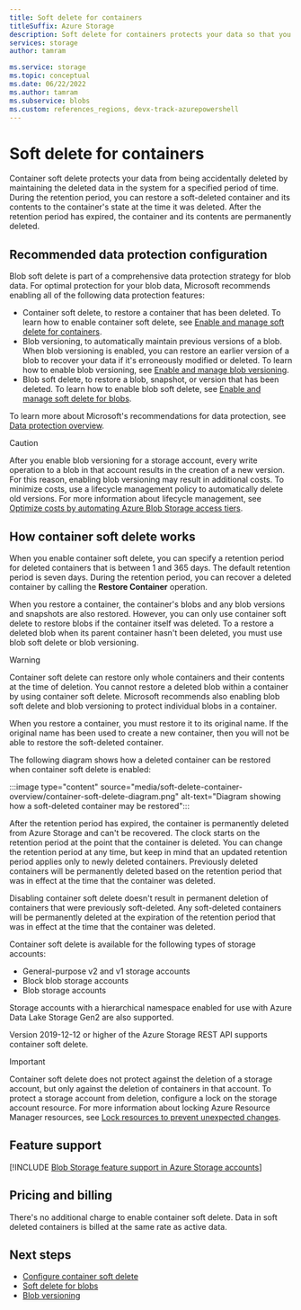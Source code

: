 ```yaml
---
title: Soft delete for containers
titleSuffix: Azure Storage
description: Soft delete for containers protects your data so that you can more easily recover your data when it's erroneously modified or deleted by an application or by another storage account user.
services: storage
author: tamram

ms.service: storage
ms.topic: conceptual
ms.date: 06/22/2022
ms.author: tamram
ms.subservice: blobs
ms.custom: references_regions, devx-track-azurepowershell
---
```


# Soft delete for containers

Container soft delete protects your data from being accidentally deleted by maintaining the deleted data in the system for a specified period of time. During the retention period, you can restore a soft-deleted container and its contents to the container's state at the time it was deleted. After the retention period has expired, the container and its contents are permanently deleted.

## Recommended data protection configuration

Blob soft delete is part of a comprehensive data protection strategy for blob data. For optimal protection for your blob data, Microsoft recommends enabling all of the following data protection features:

- Container soft delete, to restore a container that has been deleted. To learn how to enable container soft delete, see [Enable and manage soft delete for containers](soft-delete-container-enable.md).
- Blob versioning, to automatically maintain previous versions of a blob. When blob versioning is enabled, you can restore an earlier version of a blob to recover your data if it's erroneously modified or deleted. To learn how to enable blob versioning, see [Enable and manage blob versioning](versioning-enable.md).
- Blob soft delete, to restore a blob, snapshot, or version that has been deleted. To learn how to enable blob soft delete, see [Enable and manage soft delete for blobs](soft-delete-blob-enable.md).

To learn more about Microsoft's recommendations for data protection, see [Data protection overview](data-protection-overview.md).

> [!CAUTION]
> After you enable blob versioning for a storage account, every write operation to a blob in that account results in the creation of a new version. For this reason, enabling blob versioning may result in additional costs. To minimize costs, use a lifecycle management policy to automatically delete old versions. For more information about lifecycle management, see [Optimize costs by automating Azure Blob Storage access tiers](./lifecycle-management-overview.md).

## How container soft delete works

When you enable container soft delete, you can specify a retention period for deleted containers that is between 1 and 365 days. The default retention period is seven days. During the retention period, you can recover a deleted container by calling the **Restore Container** operation.

When you restore a container, the container's blobs and any blob versions and snapshots are also restored. However, you can only use container soft delete to restore blobs if the container itself was deleted. To a restore a deleted blob when its parent container hasn't been deleted, you must use blob soft delete or blob versioning.

> [!WARNING]
> Container soft delete can restore only whole containers and their contents at the time of deletion. You cannot restore a deleted blob within a container by using container soft delete. Microsoft recommends also enabling blob soft delete and blob versioning to protect individual blobs in a container.
>
> When you restore a container, you must restore it to its original name. If the original name has been used to create a new container, then you will not be able to restore the soft-deleted container.

The following diagram shows how a deleted container can be restored when container soft delete is enabled:

:::image type="content" source="media/soft-delete-container-overview/container-soft-delete-diagram.png" alt-text="Diagram showing how a soft-deleted container may be restored":::

After the retention period has expired, the container is permanently deleted from Azure Storage and can't be recovered. The clock starts on the retention period at the point that the container is deleted. You can change the retention period at any time, but keep in mind that an updated retention period applies only to newly deleted containers. Previously deleted containers will be permanently deleted based on the retention period that was in effect at the time that the container was deleted.

Disabling container soft delete doesn't result in permanent deletion of containers that were previously soft-deleted. Any soft-deleted containers will be permanently deleted at the expiration of the retention period that was in effect at the time that the container was deleted.

Container soft delete is available for the following types of storage accounts:

- General-purpose v2 and v1 storage accounts
- Block blob storage accounts
- Blob storage accounts

Storage accounts with a hierarchical namespace enabled for use with Azure Data Lake Storage Gen2 are also supported.

Version 2019-12-12 or higher of the Azure Storage REST API supports container soft delete.

> [!IMPORTANT]
> Container soft delete does not protect against the deletion of a storage account, but only against the deletion of containers in that account. To protect a storage account from deletion, configure a lock on the storage account resource. For more information about locking Azure Resource Manager resources, see [Lock resources to prevent unexpected changes](../../azure-resource-manager/management/lock-resources.md).

## Feature support

[!INCLUDE [Blob Storage feature support in Azure Storage accounts](../../../includes/azure-storage-feature-support.md)]

## Pricing and billing

There's no additional charge to enable container soft delete. Data in soft deleted containers is billed at the same rate as active data.

## Next steps

- [Configure container soft delete](soft-delete-container-enable.md)
- [Soft delete for blobs](soft-delete-blob-overview.md)
- [Blob versioning](versioning-overview.md)
